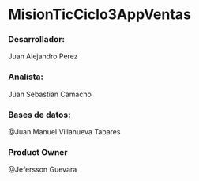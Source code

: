 # MisionTicCiclo3AppVentas
 ### Desarrollador: 
 Juan Alejandro Perez
 
 ### Analista: 
 Juan Sebastian Camacho
 
 ### Bases de datos: 
 @Juan Manuel Villanueva Tabares
 
 ### Product Owner
 @Jefersson Guevara
